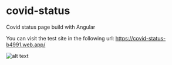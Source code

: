 # covid-status
Covid status page build with Angular

You can visit the test site in the following url:
https://covid-status-b4991.web.app/

![alt text](https://yovento.dev/assets/img/portfolio/covid_status.png)
